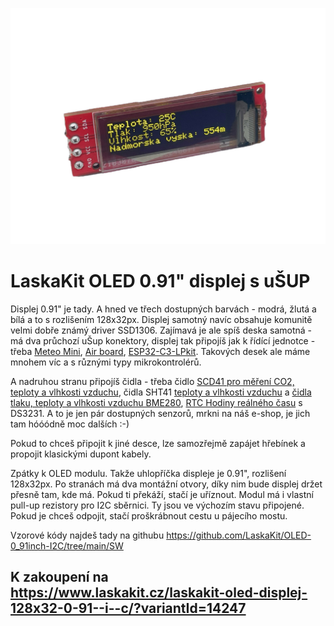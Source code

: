 ![0.91" OLED modul](https://github.com/LaskaKit/OLED-0_91inch-I2C/blob/main/img/laskakit-oled-displej-128x32-0-91--i--c-2.jpg)

# LaskaKit OLED 0.91" displej s uŠUP 

Displej 0.91" je tady. A hned ve třech dostupných barvách - modrá, žlutá a bílá a to s rozlišením 128x32px. Displej samotný navíc obsahuje komunitě velmi dobře známý driver SSD1306.
Zajímavá je ale spíš deska samotná - má dva průchozí uŠup konektory, displej tak připojíš jak k řídící jednotce - třeba [Meteo Mini](https://www.laskakit.cz/laskakit-meteo-mini/?variantId=10473), [Air board](https://www.laskakit.cz/laskakit-airboard-8266-deska-pro-mereni-kvality-vzduchu/), [ESP32-C3-LPkit](https://www.laskakit.cz/laskkit-esp-12-board/?variantId=10485). Takových desek ale máme mnohem víc a s různými typy mikrokontrolérů.

A nadruhou stranu připojíš čidla - třeba čidlo [SCD41 pro měření CO2, teploty a vlhkosti vzduchu](https://www.laskakit.cz/laskakit-scd41-senzor-co2--teploty-a-vlhkosti-vzduchu/), čidla SHT41 [teploty a vlhkosti vzduchu](https://www.laskakit.cz/laskakit-sht40-senzor-teploty-a-vlhkosti-vzduchu/) a [čidla tlaku, teploty a vlhkosti vzduchu BME280](https://www.laskakit.cz/arduino-senzor-tlaku--teploty-a-vlhkosti-bme280/), [RTC Hodiny reálného času](https://www.laskakit.cz/laskakit-ds3231-orig--rtc-hodiny-realneho-casu/) s DS3231. A to je jen pár dostupných senzorů, mrkni na náš e-shop, je jich tam hóóódně moc dalších :-) 

Pokud to chceš připojit k jiné desce, lze samozřejmě zapájet hřebínek a propojit klasickými dupont kabely. 

Zpátky k OLED modulu. Takže uhlopříčka displeje je 0.91", rozlišení 128x32px. Po stranách má dva montážní otvory, díky nim bude displej držet přesně tam, kde má. Pokud ti překáží, stačí je uříznout.
Modul má i vlastní pull-up rezistory pro I2C sběrnici. Ty jsou ve výchozím stavu připojené. Pokud je chceš odpojit, stačí proškrábnout cestu u pájecího mostu. 

Vzorové kódy najdeš tady na githubu https://github.com/LaskaKit/OLED-0_91inch-I2C/tree/main/SW

## K zakoupení na https://www.laskakit.cz/laskakit-oled-displej-128x32-0-91--i--c/?variantId=14247
